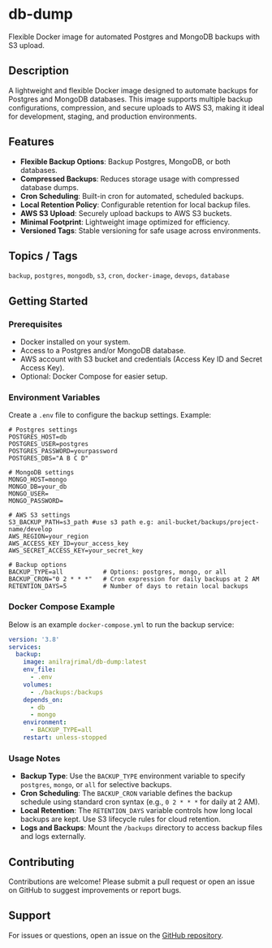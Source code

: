 # db-dump
Flexible Docker image for automated Postgres and MongoDB backups with S3 upload.

## Description
A lightweight and flexible Docker image designed to automate backups for Postgres and MongoDB databases. This image supports multiple backup configurations, compression, and secure uploads to AWS S3, making it ideal for development, staging, and production environments.

## Features
- **Flexible Backup Options**: Backup Postgres, MongoDB, or both databases.
- **Compressed Backups**: Reduces storage usage with compressed database dumps.
- **Cron Scheduling**: Built-in cron for automated, scheduled backups.
- **Local Retention Policy**: Configurable retention for local backup files.
- **AWS S3 Upload**: Securely upload backups to AWS S3 buckets.
- **Minimal Footprint**: Lightweight image optimized for efficiency.
- **Versioned Tags**: Stable versioning for safe usage across environments.

## Topics / Tags
`backup`, `postgres`, `mongodb`, `s3`, `cron`, `docker-image`, `devops`, `database`

## Getting Started
### Prerequisites
- Docker installed on your system.
- Access to a Postgres and/or MongoDB database.
- AWS account with S3 bucket and credentials (Access Key ID and Secret Access Key).
- Optional: Docker Compose for easier setup.

### Environment Variables
Create a `.env` file to configure the backup settings. Example:

```env
# Postgres settings
POSTGRES_HOST=db
POSTGRES_USER=postgres
POSTGRES_PASSWORD=yourpassword
POSTGRES_DBS="A B C D"

# MongoDB settings
MONGO_HOST=mongo
MONGO_DB=your_db
MONGO_USER=
MONGO_PASSWORD=

# AWS S3 settings
S3_BACKUP_PATH=s3_path #use s3 path e.g: anil-bucket/backups/project-name/develop
AWS_REGION=your_region
AWS_ACCESS_KEY_ID=your_access_key
AWS_SECRET_ACCESS_KEY=your_secret_key

# Backup options
BACKUP_TYPE=all           # Options: postgres, mongo, or all
BACKUP_CRON="0 2 * * *"   # Cron expression for daily backups at 2 AM
RETENTION_DAYS=5          # Number of days to retain local backups
```

### Docker Compose Example
Below is an example `docker-compose.yml` to run the backup service:

```yaml
version: '3.8'
services:
  backup:
    image: anilrajrimal/db-dump:latest
    env_file:
      - .env
    volumes:
      - ./backups:/backups
    depends_on:
      - db
      - mongo
    environment:
      - BACKUP_TYPE=all
    restart: unless-stopped
```

### Usage Notes
- **Backup Type**: Use the `BACKUP_TYPE` environment variable to specify `postgres`, `mongo`, or `all` for selective backups.
- **Cron Scheduling**: The `BACKUP_CRON` variable defines the backup schedule using standard cron syntax (e.g., `0 2 * * *` for daily at 2 AM).
- **Local Retention**: The `RETENTION_DAYS` variable controls how long local backups are kept. Use S3 lifecycle rules for cloud retention.
- **Logs and Backups**: Mount the `/backups` directory to access backup files and logs externally.

## Contributing
Contributions are welcome! Please submit a pull request or open an issue on GitHub to suggest improvements or report bugs.

## Support
For issues or questions, open an issue on the [GitHub repository](https://github.com/anilrajrimal1/db-dump).
